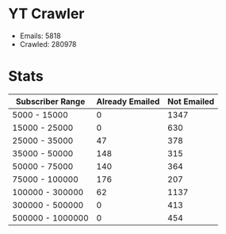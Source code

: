 # YT Crawler
- Emails: 5818
- Crawled: 280978

# Stats
| Subscriber Range  | Already Emailed | Not Emailed |
|-------|-------|-------|
| 5000 - 15000 | 0 | 1347 |
| 15000 - 25000 | 0 | 630 |
| 25000 - 35000 | 47 | 378 |
| 35000 - 50000 | 148 | 315 |
| 50000 - 75000 | 140 | 364 |
| 75000 - 100000 | 176 | 207 |
| 100000 - 300000 | 62 | 1137 |
| 300000 - 500000 | 0 | 413 |
| 500000 - 1000000 | 0 | 454 |
